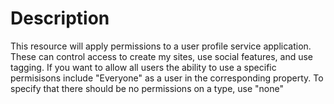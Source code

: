 ﻿# Description

This resource will apply permissions to a user profile service application.
These can control access to create my sites, use social features, and use
tagging. If you want to allow all users the ability to use a specific
permisisons include "Everyone" as a user in the corresponding property. To
specify that there should be no permissions on a type, use "none"
